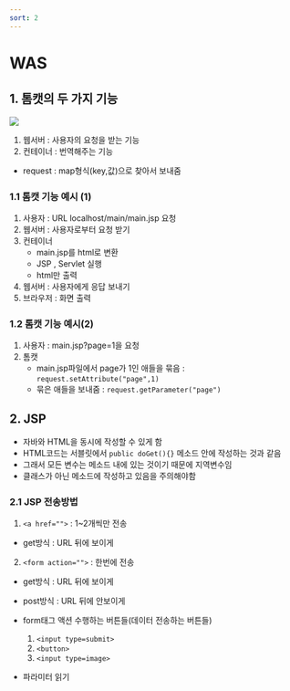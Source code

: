 ```yaml
---
sort: 2
---
```


# WAS

## 1. 톰캣의 두 가지 기능

![](https://gmlwjd9405.github.io/images/web/webserver-vs-was1.png)

1. 웹서버 : 사용자의 요청을 받는 기능
2. 컨테이너 : 번역해주는 기능 
- request : map형식(key,값)으로 찾아서 보내줌 

### 1.1 톰캣 기능 예시 (1)
1. 사용자 : URL localhost/main/main.jsp 요청
2. 웹서버 : 사용자로부터 요청 받기
3. 컨테이너
    - main.jsp를 html로 변환
    - JSP , Servlet 실행
    - html만 출력
4. 웹서버 : 사용자에게 응답 보내기
5. 브라우저 : 화면 출력

### 1.2 톰캣 기능 예시(2)
1. 사용자 : main.jsp?page=1을 요청
2. 톰캣 
    - main.jsp파일에서 page가 1인 애들을 묶음 : ```request.setAttribute("page",1)```
    - 묶은 애들을 보내줌 : ```request.getParameter("page")```


## 2. JSP
- 자바와 HTML을 동시에 작성할 수 있게 함
- HTML코드는 서블릿에서 ```public doGet(){}``` 메소드 안에 작성하는 것과 같음
- 그래서 모든 변수는 메소드 내에 있는 것이기 때문에 지역변수임
- 클래스가 아닌 메소드에 작성하고 있음을 주의해야함

### 2.1 JSP 전송방법
1. ```<a href="">``` : 1~2개씩만 전송
  - get방식 : URL 뒤에 보이게
2. ```<form action="">``` : 한번에 전송
  - get방식 : URL 뒤에 보이게
  - post방식 : URL 뒤에 안보이게


  - form태그 액션 수행하는 버튼들(데이터 전송하는 버튼들)
     1. ```<input type=submit>```
     2. ```<button>```
     3. ```<input type=image>```

- 파라미터 읽기
